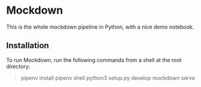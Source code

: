 # Mockdown

This is the whole mockdown pipeline in Python, with a nice demo notebook.

## Installation

To run Mockdown, run the following commands from a shell at the root directory:
> pipenv install
> pipenv shell
> python3 setup.py develop
> mockdown serve